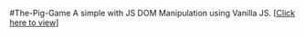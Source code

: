 #The-Pig-Game
A simple with JS DOM Manipulation using Vanilla JS. [<a href="https://ghosh-95.github.io/The-Pig-Game/">Click here to view</a>]
